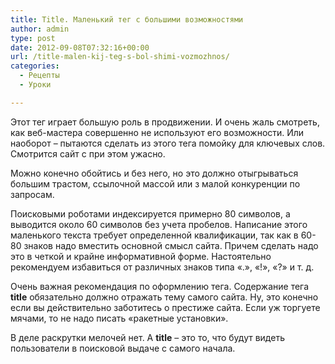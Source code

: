 ```yaml
---
title: Тitle. Маленький тег с большими возможностями
author: admin
type: post
date: 2012-09-08T07:32:16+00:00
url: /title-malen-kij-teg-s-bol-shimi-vozmozhnos/
categories:
  - Рецепты
  - Уроки

---
```

Этот тег играет большую роль в продвижении. И очень жаль смотреть, как веб-мастера совершенно не используют его возможности. Или наоборот – пытаются сделать из этого тега помойку для ключевых слов. Смотрится сайт с при этом ужасно.

Можно конечно обойтись и без него, но это должно отыгрываться большим трастом, ссылочной массой или з малой конкуренции по запросам.

Поисковыми роботами индексируется примерно 80 символов, а выводится около 60 символов без учета пробелов. Написание этого маленького текста требует определенной квалификации, так как в 60-80 знаков надо вместить основной смысл сайта. Причем сделать надо это в четкой и крайне информативной форме. Настоятельно рекомендуем избавиться от различных знаков типа «.», «!», «?» и т. д.<!--more-->

Очень важная рекомендация по оформлению тега. Содержание тега **title** обязательно должно отражать тему самого сайта. Ну, это конечно если вы действительно заботитесь о престиже сайта. Если уж торгуете мячами, то не надо писать «ракетные установки».

В деле раскрутки мелочей нет. А **title** – это то, что будут видеть пользователи в поисковой выдаче с самого начала.